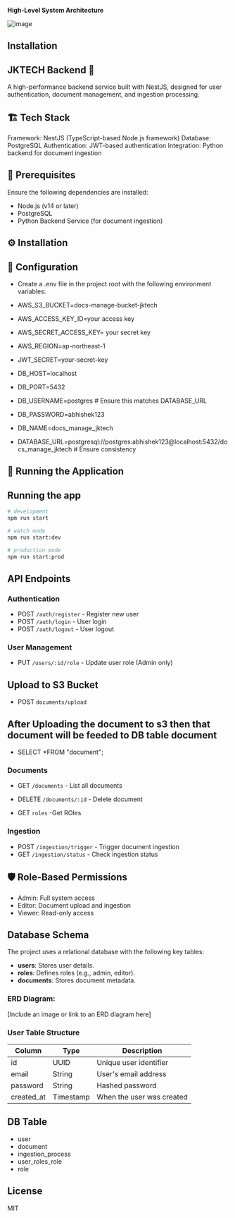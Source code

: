 **High-Level System Architecture**

![image](https://github.com/user-attachments/assets/a0b719bb-d6cc-4511-b902-5df6590a7d14)

## Installation
## JKTECH Backend 🚀
A high-performance backend service built with NestJS, designed for user authentication, document management, and ingestion processing.

## 🏗️ Tech Stack
Framework: NestJS (TypeScript-based Node.js framework)
Database: PostgreSQL
Authentication: JWT-based authentication
Integration: Python backend for document ingestion

 ## 📌 Prerequisites
Ensure the following dependencies are installed:

- Node.js (v14 or later)
- PostgreSQL
- Python Backend Service (for document ingestion)
## ⚙️ Installation
<!-- Clone the repository and install dependencies:
git clone https://github.com/your-repo/jktech-backend.git
cd jktech-backend
npm install -->



 
## 🔧 Configuration
- Create a .env file in the project root with the following environment variables:
- AWS_S3_BUCKET=docs-manage-bucket-jktech
- AWS_ACCESS_KEY_ID=your access key 
- AWS_SECRET_ACCESS_KEY= your secret key
- AWS_REGION=ap-northeast-1
- JWT_SECRET=your-secret-key
- DB_HOST=localhost
- DB_PORT=5432
- DB_USERNAME=postgres  # Ensure this matches DATABASE_URL
- DB_PASSWORD=abhishek123
- DB_NAME=docs_manage_jktech

- DATABASE_URL=postgresql://postgres:abhishek123@localhost:5432/docs_manage_jktech  # Ensure consistency


## 🚀 Running the Application
## Running the app

```bash
# development
npm run start

# watch mode
npm run start:dev

# production mode
npm run start:prod
```

## API Endpoints

### Authentication
- POST `/auth/register` - Register new user
- POST `/auth/login` - User login
- POST `/auth/logout` - User logout

### User Management
- PUT `/users/:id/role` - Update user role (Admin only)

## Upload to S3 Bucket 
 - POST `documents/upload`
 ## After Uploading the document to s3 then that document will be feeded to DB table document
 - SELECT *FROM  "document";


### Documents
- GET `/documents` - List all documents
- DELETE `/documents/:id` - Delete document

- GET `roles` -Get ROles

### Ingestion
- POST `/ingestion/trigger` - Trigger document ingestion
- GET `/ingestion/status` - Check ingestion status

## 🛡️ Role-Based Permissions

- Admin: Full system access
- Editor: Document upload and ingestion
- Viewer: Read-only access

## Database Schema

The project uses a relational database with the following key tables:

- **users**: Stores user details.
- **roles**: Defines roles (e.g., admin, editor).
- **documents**: Stores document metadata.

### ERD Diagram:
[Include an image or link to an ERD diagram here]

### User Table Structure
| Column      | Type       | Description                 |
|------------|-----------|-----------------------------|
| id         | UUID      | Unique user identifier      |
| email      | String    | User's email address       |
| password   | String    | Hashed password            |
| created_at | Timestamp | When the user was created  |

## DB Table
 - user
 - document
 - ingestion_process
 - user_roles_role
 - role


## License

MIT



